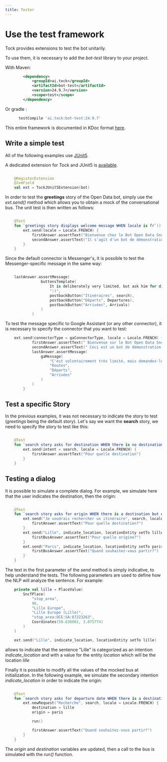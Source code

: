 ```yaml
---
title: Tester
---
```


# Use the test framework

Tock provides extensions to test the bot unitarily.

To use them, it is necessary to add the *bot-test* library to your project.

With Maven:

```xml
        <dependency>
            <groupId>ai.tock</groupId>
            <artifactId>bot-test</artifactId>
            <version>24.9.7</version>
            <scope>test</scope>
        </dependency>
```

Or gradle :

```groovy
      testCompile 'ai.tock:bot-test:24.9.7'
``` 

This entire framework is documented in KDoc format [here](https://doc.tock.ai/tock/dokka/tock/ai.tock.bot.test).

## Write a simple test

All of the following examples use [JUnit5](https://junit.org/junit5/).

A dedicated extension for Tock and JUnit5 is [available](https://doc.tock.ai/tock/dokka/tock/ai.tock.bot.test.junit/-tock-j-unit5-extension/index.html).

```kotlin

    @RegisterExtension
    @JvmField
    val ext = TockJUnit5Extension(bot)
```
In order to test the **greetings** story of the Open Data bot, simply use the *ext.send()* method
which allows you to obtain a mock of the conversational bus. The unit test is then written as follows:

```kotlin

    @Test
    fun `greetings story displays welcome message WHEN locale is fr`() {
        ext.send(locale = Locale.FRENCH) {
            firstAnswer.assertText("Bienvenue chez le Bot Open Data Sncf! :)")
            secondAnswer.assertText("Il s'agit d'un bot de démonstration du framework Tock : https://github.com/theopenconversationkit/tock")
        }
    }
```

Since the default connector is Messenger's, it is possible to test the Messenger-specific message in the same way:

```kotlin

    lastAnswer.assertMessage(
                buttonsTemplate(
                    It is deliberately very limited, but ask him for directions or departures from a station and see the result!
                    ":)",
                    postbackButton("Itinéraires", search),
                    postbackButton("Départs", Departures),
                    postbackButton("Arrivées", Arrivals)
                )
            )
```

To test the message specific to Google Assistant (or any other connector),
it is necessary to specify the connector that you want to test:

```kotlin
    ext.send(connectorType = gaConnectorType, locale = Locale.FRENCH) {
            firstAnswer.assertText(" Bienvenue sur le Bot Open Data Sncf !:)")
            secondAnswer.assertText(" Ceci est un bot de démonstration du framework Tock: https://github.com/theopenconversationkit/tock")
            lastAnswer.assertMessage(
                gaMessage(
                    "C'est volontairement très limité, mais demandez-lui un itinéraire ou des départs d'une gare et voyez le résultat ! :)",
                    "Routes",
                    "Départs",
                    "Arrivées"
                )
            )
        }
```

## Test a specific Story

In the previous examples, it was not necessary to indicate the story to test (*greetings* being the default story).
Let's say we want the **search** story, we need to specify the story to test like this:

```kotlin

    @Test
    fun `search story asks for destination WHEN there is no destination in context`() {
        ext.send(intent = search, locale = Locale.FRENCH) {
            firstAnswer.assertText("Pöur quelle destination")
        }
    }

```

## Testing a dialog

It is possible to simulate a complete dialog. For example, we simulate here that the user indicates the destination, then the origin:

```kotlin

    @Test
    fun `search story asks for origin WHEN there is a destination but no origin in context`() {
        ext.send("Je voudrais rechercher un itinéraire", search, locale = Locale.FRENCH) {
            firstAnswer.assertText("Pour quelle destination?")
        }
        ext.send("Lille", indicate_location, locationEntity setTo lille) {
            firstBusAnswer.assertText("Pour quelle origine?")
        }
        ext.send("Paris", indicate_location, locationEntity setTo paris) {
            firstBusAnswer.assertText("Quand souhaitez-vous partir?")
        }
    }
``` 

The text in the first parameter of the *send* method is simply indicative, to help understand the tests.
The following parameters are used to define how the NLP will analyze the sentence.
For example:

```kotlin
    private val lille = PlaceValue(
        SncfPlace(
            "stop_area",
            90,
            "Lille Europe",
            "Lille Europe (Lille)",
            "stop_area:OCE:SA:87223263",
            Coordinates(50.638861, 3.075774)
        )
    )

    ext.send("Lille", indicate_location, locationEntity setTo lille)
```

allows to indicate that the sentence "Lille" is categorized as an intention *indicate_location* and with a value
for the entity *location* which will be the location *lille*

Finally it is possible to modify all the values ​​of the mocked bus at initialization. In the following example, we simulate the secondary intention *indicate_location*
in order to indicate the origin:

```kotlin

    @Test
    fun `search story asks for departure date WHEN there is a destination and an origin but no departure date in context`() {
        ext.newRequest("Recherche", search, locale = Locale.FRENCH) {
            destination = lille
            origin = paris

            run()

            firstAnswer.assertText("Quand souhaitez-vous partir?")
        }
    }
```  
The *origin* and *destination* variables are updated, then a call to the bus is simulated with the *run()* function.

